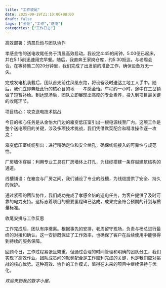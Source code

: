 ```yaml
---
title: "工作收尾"
date: 2025-09-19T21:10:00+08:00
draft: false
tags: ["金怡","工作","送电"]
categories: ["工作日志"]
---
```


高效部署：清晨启动与团队协作

孝感金怡的送电收尾任务于清晨高效启动。我设定4:45的闹钟，5:00便已起床，并在5:15前迅速用完早餐。随后，我直奔王家岗仓库，约5:30抵达，与老周会合。在等待熊二的20分钟里，我们完成了出发前的准备工作，确保设备万无一失。

<!--more-->

完成发电机装载后，团队首先前往凤凰东路，将设备及时送达工地工人手中。随后，我们立即奔赴此行的核心目的地——孝感金怡。车程约一小时，途中在三岔镇做了短暂补给。到达现场后，团队立即展现出高度的专业素养，投入到项目最关键的收尾环节。

项目核心：攻克送电技术挑战

今日的核心任务是从金怡大门边的箱变低压室引出一根电源线至厂内。这项工作是整个送电项目的关键，涉及多项技术挑战，我们凭借默契配合和精准操作逐一攻克：

箱变低压室线缆引出：进行精确定位和安全凿孔，确保线缆接入的可靠性与规范性。

厂房墙体穿越：利用专业工具在厂房墙体上打孔，为线缆搭建一条穿越建筑结构的通道。

线槽铺设：在箱变与厂房之间，我们铺设了专业的线槽，为线缆提供了安全、持久的保护。

通过紧密的团队协作，我们成功完成了孝感金怡的送电任务，为客户提供了及时可靠的电力支持。这标志着项目的重要里程碑已达成，成果完全符合预期的计划与质量标准。

收尾安排与工作反思

工作完成后，团队有序撤离。根据事先的安排，老周留守现场，负责与杨总进行最终的对接和确认。这一安排既保证了工作效率，也确保了客户在后续使用中能够得到持续的服务保障。

回顾今日，工作过程紧张且繁重，但通过合理的时间管理和明确的团队分工，我们实现了高效作业。团队成员间的默契配合是工作顺利完成的关键，也是我们应对挑战的核心优势。这种高效、协作的工作模式，值得在未来的项目中继续保持与优化。

_欢迎来到我的数字小屋。_